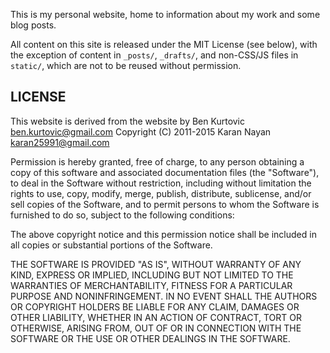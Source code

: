 This is my personal website, home to information about my work and some blog
posts.

All content on this site is released under the MIT License (see below), with
the exception of content in `_posts/`, `_drafts/`, and non-CSS/JS files in
`static/`, which are not to be reused without permission.

LICENSE
-------
This website is derived from the website by Ben Kurtovic <ben.kurtovic@gmail.com>
Copyright (C) 2011-2015 Karan Nayan <karan25991@gmail.com>

Permission is hereby granted, free of charge, to any person obtaining a copy
of this software and associated documentation files (the "Software"), to deal
in the Software without restriction, including without limitation the rights to
use, copy, modify, merge, publish, distribute, sublicense, and/or sell copies
of the Software, and to permit persons to whom the Software is furnished to do
so, subject to the following conditions:

The above copyright notice and this permission notice shall be included in all
copies or substantial portions of the Software.

THE SOFTWARE IS PROVIDED "AS IS", WITHOUT WARRANTY OF ANY KIND, EXPRESS OR
IMPLIED, INCLUDING BUT NOT LIMITED TO THE WARRANTIES OF MERCHANTABILITY,
FITNESS FOR A PARTICULAR PURPOSE AND NONINFRINGEMENT. IN NO EVENT SHALL THE
AUTHORS OR COPYRIGHT HOLDERS BE LIABLE FOR ANY CLAIM, DAMAGES OR OTHER
LIABILITY, WHETHER IN AN ACTION OF CONTRACT, TORT OR OTHERWISE, ARISING FROM,
OUT OF OR IN CONNECTION WITH THE SOFTWARE OR THE USE OR OTHER DEALINGS IN THE
SOFTWARE.
